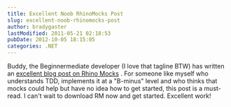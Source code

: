 ```yaml
---
title: Excellent Noob RhinoMocks Post
slug: excellent-noob-rhinomocks-post
author: bradygaster
lastModified: 2011-05-21 02:18:53
pubDate: 2012-10-05 18:15:05
categories: .NET
---
```


<p>Buddy, the Beginnermediate developer (I love that tagline BTW) has written an
  <a href="http://buddylindsey.com/Blog/post/Hello-World-of-Rhino-Mocks.aspx" title="Rhino for noobs like me">excellent blog post on Rhino Mocks</a> . For someone like myself who understands TDD, implements it at a &quot;B-minus&quot; level and who thinks that mocks could help but have no idea how to get started, this post is a must-read. I can&apos;t wait to download RM now
  and get started. Excellent work!</p>
